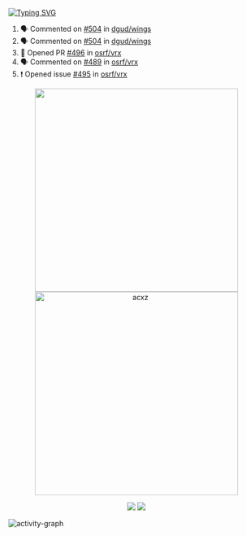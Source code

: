 [![Typing SVG](https://readme-typing-svg.herokuapp.com?size=16&color=AFFFA3&multiline=true&height=75&lines=contributing+to+robotics%2Faerospace%2Fml%2Fgpu+software;packaging+it+for+archlinux;ricer)](https://git.io/typing-svg)

<!--START_SECTION:activity-->
1. 🗣 Commented on [#504](https://github.com/dgud/wings/issues/504) in [dgud/wings](https://github.com/dgud/wings)
2. 🗣 Commented on [#504](https://github.com/dgud/wings/issues/504) in [dgud/wings](https://github.com/dgud/wings)
3. 💪 Opened PR [#496](https://github.com/osrf/vrx/pull/496) in [osrf/vrx](https://github.com/osrf/vrx)
4. 🗣 Commented on [#489](https://github.com/osrf/vrx/issues/489) in [osrf/vrx](https://github.com/osrf/vrx)
5. ❗️ Opened issue [#495](https://github.com/osrf/vrx/issues/495) in [osrf/vrx](https://github.com/osrf/vrx)
<!--END_SECTION:activity-->

<p align="center">
  <img width="400em" src=https://github-readme-stats.vercel.app/api?username=acxz&include_all_commits=true&show_icons=true />
  <img width="400em" src="https://github-readme-streak-stats.herokuapp.com/?user=acxz&" alt="acxz" />
</p>

<p align="center">
  <img src=https://github-readme-stats.vercel.app/api/top-langs/?username=acxz&layout=compact />
  <img src=https://github-profile-trophy.vercel.app/?username=acxz&row=2&column=4 />
</p>

![activity-graph](https://activity-graph.herokuapp.com/graph?username=acxz&theme=aqua)
